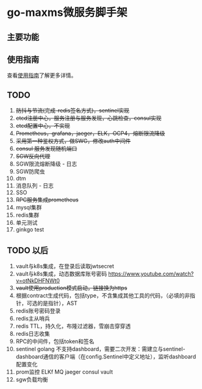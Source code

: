 # go-maxms微服务脚手架

## 主要功能

## 使用指南
查看[使用指南](./init_common.md)了解更多详情。

## TODO
1. ~~防抖与节流(完成-redis签名方式)，sentinel实现~~
2. ~~etcd注册中心，服务注册与服务发现，心跳检查，consul实现~~
3. ~~etcd配置中心，不实现~~
4. ~~Prometheus，grafana，jaeger，ELK，OCP4，熔断限流降级~~
5. ~~采用第一种鉴权方式，做SWG，修改auth中间件~~
6. ~~consul 服务发现随机端口~~
7. ~~SGW反向代理~~
8. SGW限流熔断降级 - 日志
9. SGW防爬虫
10. dtm
11. 消息队列 - 日志
12. SSO
13. ~~RPC服务集成prometheus~~
14. mysql集群
15. redis集群
16. 单元测试
17. ginkgo test

## TODO 以后
1. vault与k8s集成，在登录后读取jwtsecret
2. vault与k8s集成，动态数据库账号密码  https://www.youtube.com/watch?v=otNkDHFNWt0
3. ~~vault使用production模式启动，链接换为https~~
4. 根据contract生成代码，包括type，不含集成其他工具的代码，（必填的非指针，可选的是指针），AST
5. redis账号密码登录
6. redis主从哨兵
7. redis TTL，持久化，布隆过滤器，雪崩击穿穿透
8. redis日志收集
9. RPC的中间件，包括token和签名
10. sentinel golang 不支持dashboard，需要二次开发：需建立与sentinel-dashboard通信的客户端（在config.Sentinel中定义地址），监听dashboard配置变化
11. prom监控 ELKf MQ jaeger consul vault
12. sgw负载均衡
